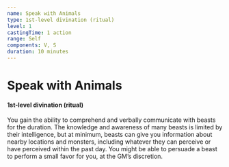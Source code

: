```yaml
---
name: Speak with Animals
type: 1st-level divination (ritual)
level: 1
castingTime: 1 action
range: Self
components: V, S
duration: 10 minutes
---
```


# Speak with Animals

#### 1st-level divination (ritual)

You gain the ability to comprehend and verbally communicate with beasts for the duration. The knowledge and awareness of many beasts is limited by their intelligence, but at minimum, beasts can give you information about nearby locations and monsters, including whatever they can perceive or have perceived within the past day. You might be able to persuade a beast to perform a small favor for you, at the GM’s discretion.
